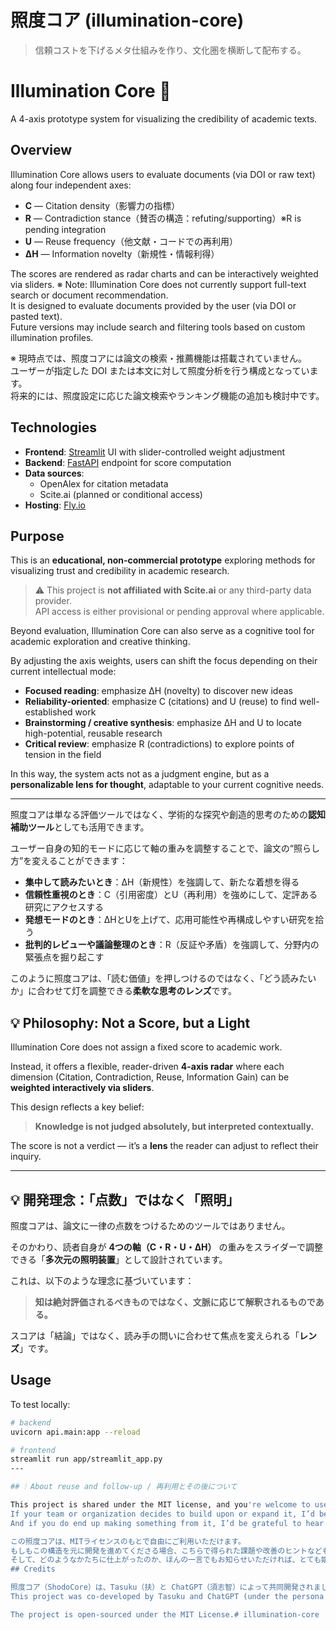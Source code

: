 # 照度コア (illumination-core)

> 信頼コストを下げるメタ仕組みを作り、文化圏を横断して配布する。

# Illumination Core 🔦

A 4-axis prototype system for visualizing the credibility of academic texts.

## Overview

Illumination Core allows users to evaluate documents (via DOI or raw text) along four independent axes:

- **C** — Citation density（影響力の指標）  
- **R** — Contradiction stance（賛否の構造：refuting/supporting）※R is pending integration  
- **U** — Reuse frequency（他文献・コードでの再利用）  
- **ΔH** — Information novelty（新規性・情報利得）

The scores are rendered as radar charts and can be interactively weighted via sliders.
※ Note: Illumination Core does not currently support full-text search or document recommendation.  
It is designed to evaluate documents provided by the user (via DOI or pasted text).  
Future versions may include search and filtering tools based on custom illumination profiles.

※ 現時点では、照度コアには論文の検索・推薦機能は搭載されていません。  
ユーザーが指定した DOI または本文に対して照度分析を行う構成となっています。  
将来的には、照度設定に応じた論文検索やランキング機能の追加も検討中です。


## Technologies

- **Frontend**: [Streamlit](https://streamlit.io/) UI with slider-controlled weight adjustment  
- **Backend**: [FastAPI](https://fastapi.tiangolo.com/) endpoint for score computation  
- **Data sources**:  
  - OpenAlex for citation metadata  
  - Scite.ai (planned or conditional access)
- **Hosting**: [Fly.io](https://fly.io/)

## Purpose

This is an **educational, non-commercial prototype** exploring methods for visualizing trust and credibility in academic research.

> ⚠ This project is **not affiliated with Scite.ai** or any third-party data provider.  
> API access is either provisional or pending approval where applicable.

Beyond evaluation, Illumination Core can also serve as a cognitive tool for academic exploration and creative thinking.

By adjusting the axis weights, users can shift the focus depending on their current intellectual mode:

- **Focused reading**: emphasize ΔH (novelty) to discover new ideas
- **Reliability-oriented**: emphasize C (citations) and U (reuse) to find well-established work
- **Brainstorming / creative synthesis**: emphasize ΔH and U to locate high-potential, reusable research
- **Critical review**: emphasize R (contradictions) to explore points of tension in the field

In this way, the system acts not as a judgment engine, but as a **personalizable lens for thought**, adaptable to your current cognitive needs.

---

照度コアは単なる評価ツールではなく、学術的な探究や創造的思考のための**認知補助ツール**としても活用できます。

ユーザー自身の知的モードに応じて軸の重みを調整することで、論文の“照らし方”を変えることができます：

- **集中して読みたいとき**：ΔH（新規性）を強調して、新たな着想を得る
- **信頼性重視のとき**：C（引用密度）とU（再利用）を強めにして、定評ある研究にアクセスする
- **発想モードのとき**：ΔHとUを上げて、応用可能性や再構成しやすい研究を拾う
- **批判的レビューや議論整理のとき**：R（反証や矛盾）を強調して、分野内の緊張点を掘り起こす

このように照度コアは、「読む価値」を押しつけるのではなく、「どう読みたいか」に合わせて灯を調整できる**柔軟な思考のレンズ**です。

## 💡 Philosophy: Not a Score, but a Light

Illumination Core does not assign a fixed score to academic work.

Instead, it offers a flexible, reader-driven **4-axis radar** where each dimension (Citation, Contradiction, Reuse, Information Gain) can be **weighted interactively via sliders**.

This design reflects a key belief:

> **Knowledge is not judged absolutely, but interpreted contextually.**

The score is not a verdict — it’s a **lens** the reader can adjust to reflect their inquiry.

---

## 💡 開発理念：「点数」ではなく「照明」

照度コアは、論文に一律の点数をつけるためのツールではありません。

そのかわり、読者自身が **4つの軸（C・R・U・ΔH）** の重みをスライダーで調整できる「**多次元の照明装置**」として設計されています。

これは、以下のような理念に基づいています：

> **知は絶対評価されるべきものではなく、文脈に応じて解釈されるものである。**

スコアは「結論」ではなく、読み手の問いに合わせて焦点を変えられる「**レンズ**」です。

## Usage

To test locally:

```bash
# backend
uvicorn api.main:app --reload

# frontend
streamlit run app/streamlit_app.py
---

## 🕯 About reuse and follow-up / 再利用とその後について

This project is shared under the MIT license, and you're welcome to use it freely.  
If your team or organization decides to build upon or expand it, I’d be happy to share key challenges and structural insights discovered during development.  
And if you do end up making something from it, I’d be grateful to hear what became of it — even just a short message would mean a lot.

この照度コアは、MITライセンスのもとで自由にご利用いただけます。  
もしもこの構造を元に開発を進めてくださる場合、こちらで得られた課題や改善のヒントなども、よろしければ共有させていただきます。  
そして、どのようなかたちに仕上がったのか、ほんの一言でもお知らせいただければ、とても嬉しく思います。
## Credits

照度コア（ShodoCore）は、Tasuku（扶）と ChatGPT（須志智）によって共同開発されました。  
This project was co-developed by Tasuku and ChatGPT (under the persona name "Sushichi") in 2025.

The project is open-sourced under the MIT License.# illumination-core

